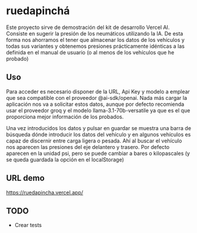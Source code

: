 # ruedapinchá

Este proyecto sirve de demostración del kit de desarrollo Vercel AI. Consiste en sugerir la presión de los neumáticos utilizando la IA.
De esta forma nos ahorramos el tener que almacenar los datos de los vehículos y todas sus variantes y obtenemos presiones prácticamente idénticas a las definida en el manual de usuario (o al menos de los vehículos que he probado)

## Uso


Para acceder es necesario disponer de la URL, Api Key y modelo a emplear que sea compatible con el proveedor @ai-sdk/openai. Nada más cargar la aplicación nos va a solicitar estos datos, aunque por defecto recomienda usar el proveedor groq y el modelo llama-3.1-70b-versatile ya que es el que proporciona mejor información de los probados.

Una vez introducidos los datos y pulsar en guardar se muestra una barra de búsqueda dónde introducir los datos del vehículo y en algunos vehículos es capaz de discernir entre carga ligera o pesada. Ahí al buscar el vehículo nos aparecen las presiones del eje delantero y trasero. Por defecto aparecen en la unidad psi, pero se puede cambiar a bares o kilopascales (y se queda guardada la opción en el localStorage)

## URL demo

https://ruedapincha.vercel.app/

## TODO

* Crear tests
